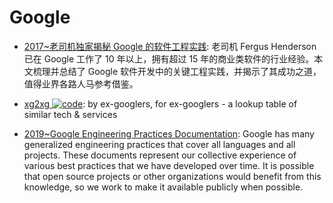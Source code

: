 # Google

- [2017~老司机独家揭秘 Google 的软件工程实践](https://parg.co/SBP): 老司机 Fergus Henderson 已在 Google 工作了 10 年以上，拥有超过 15 年的商业类软件的行业经验。本文梳理并总结了 Google 软件开发中的关键工程实践，并揭示了其成功之道，值得业界各路人马参考借鉴。

- [xg2xg ![code](https://ng-tech.icu/assets/code.svg)](https://github.com/jhuangtw-dev/xg2xg): by ex-googlers, for ex-googlers - a lookup table of similar tech & services

- [2019~Google Engineering Practices Documentation](https://github.com/google/eng-practices): Google has many generalized engineering practices that cover all languages and all projects. These documents represent our collective experience of various best practices that we have developed over time. It is possible that open source projects or other organizations would benefit from this knowledge, so we work to make it available publicly when possible.
